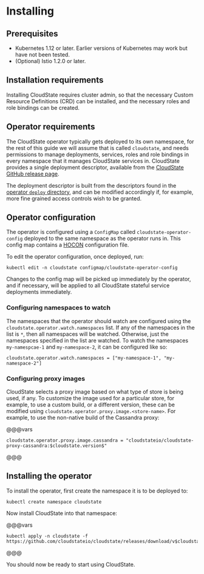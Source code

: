 # Installing

## Prerequisites

* Kubernetes 1.12 or later. Earlier versions of Kubernetes may work but have not been tested.
* (Optional) Istio 1.2.0 or later.

## Installation requirements

Installing CloudState requires cluster admin, so that the necessary Custom Resource Definitions (CRD) can be installed, and the necessary roles and role bindings can be created.

## Operator requirements

The CloudState operator typically gets deployed to its own namespace, for the rest of this guide we will assume that is called `cloudstate`, and needs permissions to manage deployments, services, roles and role bindings in every namespace that it manages CloudState services in. CloudState provides a single deployment descriptor, available from the [CloudState GitHub release page](https://github.com/cloudstateio/cloudstate/releases).

The deployment descriptor is built from the descriptors found in the [operator `deploy` directory](https://github.com/cloudstateio/cloudstate/blob/master/operator/deploy/), and can be modified accordingly if, for example, more fine grained access controls wish to be granted.

## Operator configuration

The operator is configured using a `ConfigMap` called `cloudstate-operator-config` deployed to the same namespace as the operator runs in. This config map contains a [HOCON](https://github.com/lightbend/config/blob/master/HOCON.md) configuration file.

To edit the operator configuration, once deployed, run:

```
kubectl edit -n cloudstate configmap/cloudstate-operator-config
```

Changes to the config map will be picked up immediately by the operator, and if necessary, will be applied to all CloudState stateful service deployments immediately.

### Configuring namespaces to watch

The namespaces that the operator should watch are configured using the `cloudstate.operator.watch.namespaces` list. If any of the namespaces in the list is `*`, then all namespaces will be watched. Otherwise, just the namespaces specified in the list are watched. To watch the namespaces `my-namespcae-1` and `my-namespace-2`, it can be configured like so:

```hocon
cloudstate.operator.watch.namespaces = ["my-namespace-1", "my-namespace-2"]
```

### Configuring proxy images

CloudState selects a proxy image based on what type of store is being used, if any. To customize the image used for a particular store, for example, to use a custom build, or a different version, these can be modified using `cloudstate.operator.proxy.image.<store-name>`. For example, to use the non-native build of the Cassandra proxy:

@@@vars
```hocon
cloudstate.operator.proxy.image.cassandra = "cloudstateio/cloudstate-proxy-cassandra:$cloudstate.version$"
```
@@@

## Installing the operator

To install the operator, first create the namespace it is to be deployed to:

```
kubectl create namespace cloudstate
```

Now install CloudState into that namespace:

@@@vars
```
kubectl apply -n cloudstate -f https://github.com/cloudstateio/cloudstate/releases/download/v$cloudstate.version$/cloudstate-$cloudstate.version$.yaml
```
@@@

You should now be ready to start using CloudState.
